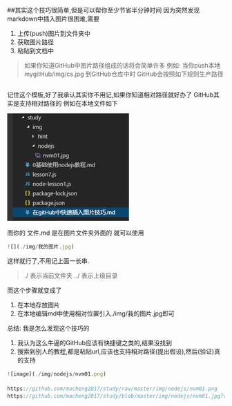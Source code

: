 ##其实这个技巧很简单,但是可以帮你至少节省半分钟时间
因为突然发现markdown中插入图片很困难,需要
1. 上传(push)图片到文件夹中
2. 获取图片路径
3. 粘贴到文档中

>如果你知道GitHub中图片路径组成的话将会简单许多
例如: 
当你push本地 mygitHub/img/cs.jpg 到GitHub仓库中时
GitHub会按照如下规则生产路径
```JavaScript https://github.com/你的名字/你的仓库/raw/master/你的图片文件夹/图片名.jpg
```
记住这个模板,好了我承认其实你不用记,如果你知道相对路径就好办了 GitHub其实是支持相对路径的
例如在本地文件如下

![image](./img/hint/relativePath.jpg)

而你的 文件.md 是在图片文件夹外面的 就可以使用
```JavaScript 
![](./img/我的图片.jpg)
 ```
 这样就行了,不用记上面一长串.
> ./  表示当前文件夹 
> ../ 表示上级目录

而这个步骤就变成了
1. 在本地存放图片
2. 在本地编辑md中使用相对位置引入./img/我的图片.jpg即可

总结: 我是怎么发现这个技巧的
1. 我认为这么牛逼的GitHub应该有快捷键之类的,结果没找到
2. 搜索到别人的教程,都是粘贴url,应该也支持相对路径(提出假设),然后(验证)真的支持


```JavaScript
![image](./img/nodejs/nvm01.png)

https://github.com/macheng2017/study/raw/master/img/nodejs/nvm01.png
https://github.com/macheng2017/study/blob/master/img/nodejs/nvm01.jpg?raw=true
```

